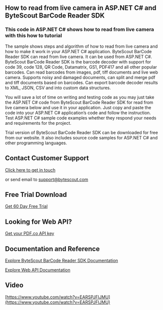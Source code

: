 ## How to read from live camera in ASP.NET C# and ByteScout BarCode Reader SDK

### This code in ASP.NET C# shows how to read from live camera with this how to tutorial

The sample shows steps and algorithm of how to read from live camera and how to make it work in your ASP.NET C# application. ByteScout BarCode Reader SDK can read from live camera. It can be used from ASP.NET C#. ByteScout BarCode Reader SDK is the barcode decoder with support for code 39, code 128, QR Code, Datamatrix, GS1, PDF417 and all other popular barcodes. Can read barcodes from images, pdf, tiff documents and live web camera. Supports noisy and damaged documents, can split and merge pdf and tiff documents based on barcodes. Can export barcode decoder results to XML, JSON, CSV and into custom data structures.

You will save a lot of time on writing and testing code as you may just take the ASP.NET C# code from ByteScout BarCode Reader SDK for read from live camera below and use it in your application. Just copy and paste the code into your ASP.NET C# application’s code and follow the instruction. Test ASP.NET C# sample code examples whether they respond your needs and requirements for the project.

Trial version of ByteScout BarCode Reader SDK can be downloaded for free from our website. It also includes source code samples for ASP.NET C# and other programming languages.

## Contact Customer Support

[Click here to get in touch](https://bytescout.zendesk.com/hc/en-us/requests/new?subject=ByteScout%20BarCode%20Reader%20SDK%20Question)

or send email to [support@bytescout.com](mailto:support@bytescout.com?subject=ByteScout%20BarCode%20Reader%20SDK%20Question) 

## Free Trial Download

[Get 60 Day Free Trial](https://bytescout.com/download/web-installer?utm_source=github-readme)

## Looking for Web API? 

[Get your PDF.co API key](https://pdf.co/documentation/api?utm_source=github-readme)

## Documentation and Reference

[Explore ByteScout BarCode Reader SDK Documentation](https://bytescout.com/documentation/index.html?utm_source=github-readme)

[Explore Web API Documentation](https://pdf.co/documentation/api?utm_source=github-readme)

## Video

[https://www.youtube.com/watch?v=EARSPJFIJMU](https://www.youtube.com/watch?v=EARSPJFIJMU)